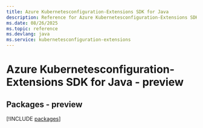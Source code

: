 ```yaml
---
title: Azure Kubernetesconfiguration-Extensions SDK for Java
description: Reference for Azure Kubernetesconfiguration-Extensions SDK for Java
ms.date: 08/26/2025
ms.topic: reference
ms.devlang: java
ms.service: kubernetesconfiguration-extensions
---
```

# Azure Kubernetesconfiguration-Extensions SDK for Java - preview
## Packages - preview
[!INCLUDE [packages](kubernetesconfiguration-extensions-index.md)]